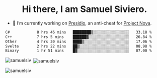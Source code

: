 <h1 align="center">Hi there, I am Samuel Siviero.</h1>

- 🔭 I’m currently working on [Presidio](https://presidio.ac), an anti-cheat for [Project Nova](https://discord.gg/novafn).

<!--START_SECTION:waka-->

```txt
C#            8 hrs 46 mins   ████████▒░░░░░░░░░░░░░░░░   33.18 %
C++           7 hrs 5 mins    ██████▓░░░░░░░░░░░░░░░░░░   26.84 %
Other         4 hrs 30 mins   ████▒░░░░░░░░░░░░░░░░░░░░   17.06 %
Svelte        2 hrs 22 mins   ██▒░░░░░░░░░░░░░░░░░░░░░░   08.98 %
Binary        1 hr 51 mins    █▓░░░░░░░░░░░░░░░░░░░░░░░   07.00 %
```

<!--END_SECTION:waka-->

<p><img align="left" src="https://github-readme-stats.vercel.app/api/top-langs?username=samuelsiv&show_icons=true&locale=en&layout=compact&theme=radical" alt="samuelsiv" /></p>

<p>&nbsp;<img align="center" src="https://github-readme-stats.vercel.app/api?username=samuelsiv&show_icons=true&locale=en&theme=radical" alt="samuelsiv" /></p>
<p align="left"> <img src="https://komarev.com/ghpvc/?username=samuelsiv&label=Profile%20views&color=0e75b6&style=flat" alt="samuelsiv" /> </p>
